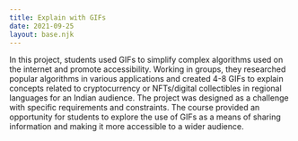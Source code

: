 ```yaml
---
title: Explain with GIFs
date: 2021-09-25
layout: base.njk
--- 
```


In this project, students used GIFs to simplify complex algorithms used on the internet and promote accessibility. Working in groups, they researched popular algorithms in various applications and created 4-8 GIFs to explain concepts related to cryptocurrency or NFTs/digital collectibles in regional languages for an Indian audience. The project was designed as a challenge with specific requirements and constraints. The course provided an opportunity for students to explore the use of GIFs as a means of sharing information and making it more accessible to a wider audience.

